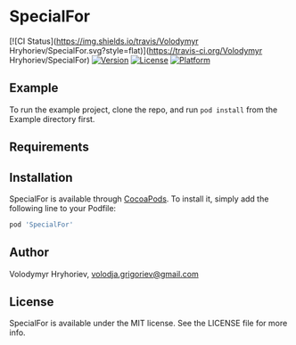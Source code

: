 # SpecialFor

[![CI Status](https://img.shields.io/travis/Volodymyr Hryhoriev/SpecialFor.svg?style=flat)](https://travis-ci.org/Volodymyr Hryhoriev/SpecialFor)
[![Version](https://img.shields.io/cocoapods/v/SpecialFor.svg?style=flat)](https://cocoapods.org/pods/SpecialFor)
[![License](https://img.shields.io/cocoapods/l/SpecialFor.svg?style=flat)](https://cocoapods.org/pods/SpecialFor)
[![Platform](https://img.shields.io/cocoapods/p/SpecialFor.svg?style=flat)](https://cocoapods.org/pods/SpecialFor)

## Example

To run the example project, clone the repo, and run `pod install` from the Example directory first.

## Requirements

## Installation

SpecialFor is available through [CocoaPods](https://cocoapods.org). To install
it, simply add the following line to your Podfile:

```ruby
pod 'SpecialFor'
```

## Author

Volodymyr Hryhoriev, volodja.grigoriev@gmail.com

## License

SpecialFor is available under the MIT license. See the LICENSE file for more info.
